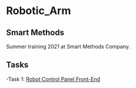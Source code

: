 # Robotic_Arm

## Smart Methods
Summer training 2021 at Smart Methods Company.

## Tasks
 
-Task 1: [Robot Control Panel Front-End](https://github.com/shahadNa1/Robotic_Arm/tree/main/Contorl%20Panel%20for%20robotic%20arm)
